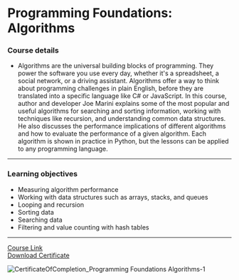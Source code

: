 # Programming Foundations: Algorithms
### Course details
- Algorithms are the universal building blocks of programming. They power the software you use every day, whether it's a spreadsheet, a social network, or a driving assistant. Algorithms offer a way to think about programming challenges in plain English, before they are translated into a specific language like C# or JavaScript. In this course, author and developer Joe Marini explains some of the most popular and useful algorithms for searching and sorting information, working with techniques like recursion, and understanding common data structures. He also discusses the performance implications of different algorithms and how to evaluate the performance of a given algorithm. Each algorithm is shown in practice in Python, but the lessons can be applied to any programming language.
---
### Learning objectives
- Measuring algorithm performance
- Working with data structures such as arrays, stacks, and queues
- Looping and recursion
- Sorting data
- Searching data
- Filtering and value counting with hash tables
-------------------------------
[Course Link](https://www.linkedin.com/learning/programming-foundations-algorithms/)
<br>[Download Certificate](https://drive.google.com/file/d/1GGUpgKbzVQwcPvy7EDJ5qTqvyckFc2NF/view?usp=sharing)

![CertificateOfCompletion_Programming Foundations Algorithms-1](https://user-images.githubusercontent.com/52893501/137818488-0155cffb-c1de-4762-900d-6e06869d7fc7.jpg)